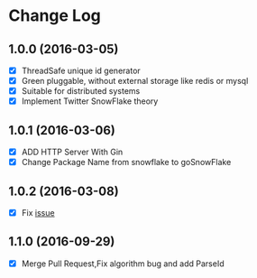 # Change Log

## 1.0.0 (2016-03-05)

- [x] ThreadSafe unique id generator
- [x] Green pluggable, without external storage like redis or mysql
- [x] Suitable for distributed systems
- [x] Implement Twitter SnowFlake theory

## 1.0.1 (2016-03-06)

- [x] ADD HTTP Server With Gin
- [x] Change Package Name from snowflake to goSnowFlake

## 1.0.2 (2016-03-08)

- [x] Fix [issue](https://github.com/zheng-ji/goSnowFlake/issues/1) 

## 1.1.0 (2016-09-29)

- [x] Merge Pull Request,Fix algorithm bug and add ParseId

